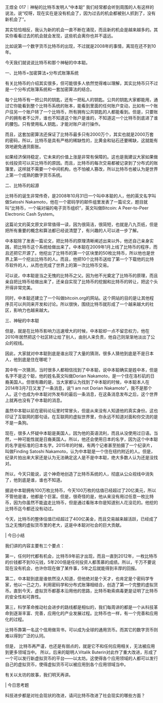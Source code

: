 王煜全 017｜神秘的比特币发明人“中本聪”
我们经常都会听到周围的人有这样的说法，说“哎呀，现在实在是没有机会了，因为过去的机会都被别人抓到了，没有新机会了”。

其实恰恰相反，我认为新的机会一直不断在涌现，而且新的机会是越来越多的。其实你看看过去的机会就会发现，这些机会离你也并不遥远。

比如说第一个数字货币比特币的出现，不过就是2008年的事情，离现在还不到10年。

今天我们就说说比特币和那个神秘的中本聪。

一、比特币=加密算法+分布式账簿系统

有关比特币的介绍其实很多，但可能很多人依然觉得难以理解，其实比特币只不过是一个分布式账簿系统和一套加密算法的结合。

每个比特币有一把公共的钥匙，还有一把私人的钥匙。公共的钥匙大家都能用，通过它你能看到整个比特币系统的账本，能看到里面的任何账户变动，比如有一个账户往另一个账户转了一个比特币，所有拥有公共钥匙的人都能看到。但是，只要账户的拥有者不公开，谁也不知道这个账户是谁的，不知道这一个比特币到底进了谁的腰包。只有使用私人钥匙，才能对账户进行操作。

而且，这套加密算法还保证了比特币最多只有2000万个，其实也就是2000万套的密码，所以，比特币是具有严格的稀缺性的，比黄金和钻石还要稀缺，这就能有效地避免通货膨胀。

如果经济保持稳定，它未来的价值上涨是非常有保障的。这也是我建议大家如果做长线投资可以买比特币的原因。而且，比特币的每次交易都被记录到了分布式的账簿里，这样就不需要一个中间机构，也不怕被人篡改，所以比特币也被认为是世界上第一个成熟的数字货币系统。

二、比特币的起源

比特币的诞生非常传奇，是2008年10月31日一个叫中本聪的人，他的英文名字叫做Satoshi Nakamoto，他在一个密码学的邮件组里发表了一篇论文，题目就叫“比特币，一个端对端的电子货币组织”，英文叫做Bitcoin: A Peer-to-Peer Electronic Cash System。

这篇论文的英文原文非常值得一读，因为很简洁，很简短，也就是八九页纸，但是把所有重要的概念和算法都已经说清楚了，有兴趣的人可以进一步了解。

中本聪除了发表一篇论文，把比特币的原理清晰阐述出来以外，他还自己亲身实践，把比特币这个系统给做出来了。中本聪在2009年1月上线了比特币的程序，而且还把它开源了。他挖出了比特币的第一个区块里的50枚比特币，所以他也是世界上第一个挖出比特币的人。而且，他把10个比特币送给了第一个下载他的比特币软件的人，从而也完成了世界上的第一次比特币交易。

可以说，中本聪是当之无愧的比特币之父。因为他不光奠定了比特币的原理，而且亲自把比特币给做出来了，还亲自实现了比特币的挖掘和比特币的转让，把这个头开得非常完美。

同时，中本聪还建立了一个叫做bitcoin.org的网站。这个网站的目的是让其他程序员可以共同来开发和讨论。所以很快，围绕比特币就形成了一个越来越大的社区，影响力也越来越大。

三、神秘的中本聪

但是，就是在比特币影响力迅速增大的时候，中本聪却一点不留恋权力，他在2010年居然把这个社区转让给了别人，由别人来负责，他自己则渐渐地淡出了公众的视线。

因此，大家就对中本聪到底是谁出现了大量的猜测，很多人猜他到底是不是日本人，他到底是住在哪呢？

其中有一次猜测，当时很多人都相信找到了中本聪，说中本聪确实是姓中本，但是名字不是这个聪，他的姓名英文叫做Dorian Nakamoto，是一个住在洛杉矶的日裔美国人。但很有趣的是，当大家都认为找到了中本聪的时候，中本聪本人在2014年3月7日又发了一条消息，说“I am not Dorian Nakamoto”，我不是那个人。这个也成为中本聪对外发布的最后一条消息，在这条消息发布之后，这个世界上就再也没有了中本聪的消息。

虽然中本聪以前在密码论坛里时常冒头，但是从来没有人知道他的真实身份。这也印证了互联网的那句话，在互联网的虚拟世界里，你永远不知道对面和你交流的是不是一条狗。

现在，很多人怀疑中本聪是美国人，因为他的英语流利，而且从没使用过日语。当然，一种可能性就是日裔美国人。所以，他还会使用日本的名字，因为这个中本聪的名字是标准的日本名字。2015年的时候，有两个记者甚至拍摄了一个纪录片，叫做Finding Satoshi Nakamoto，认为中本聪是一个住在纽约附近的人。但是，纪录片拍出来大家还是认为无法确定这人是不是中本聪，绝大多数人认为还是没找对。

所以，今天只能说，这个神奇地创造了比特币系统的人，彻底从公众视线中消失了，他到底是谁，谁也不知道。

据说中本聪拥有100万枚比特币，今天100万枚的估值已经超过了20亿美元，所以不管他是谁，他都是个巨富。但是，很奇怪的是，他从来没有用过任意一枚比特币，因为你虽然不能盗走比特币，但是通过看账本你是知道别人花没花的。他挖的比特币迄今都还没有动过。

今天，比特币的整体估值已经超过了400亿美金，而且交易越来越活跃，已经成了当之无愧的虚拟货币里的老大，这是中本聪对社会的巨大贡献。

| 今日小结

我们讲的内容主要有三个要点：

第一，任何时代都有机会，比特币9年前才出现，而且一直到2012年，一枚比特币的价钱都不到10元钱，5年200倍是任何投资人都羡慕的成绩。所以，千万不要说现在没有机会，也许你现在做了某件事，5年之后就能得到丰厚的回报。

第二，中本聪到底是谁依然没人知道，但他绝对是个天才，也肯定是个密码学专家，他以一己之力，利用密码学和分布式账簿相结合，创造了第一个完整的虚拟货币。直到今天，虚拟货币都基本沿用他的思路，比特币勒索病毒更是证明了比特币的安全性和可靠性。

第三，科学革命推动社会进步的路线都是相似的，我们每周讲的都是一个从科技革命到逐渐丰富、完善，应用化的产业发展过程。比特币也一样，有一个完善和应用化的过程。

比特币靠第一名这个信用做背书，可以成为全球的通用货币。而其它的数字货币则难以得到广泛的认同。

但是， 比特币再严谨，也还是有弱点的，就是它不和任何应用相关，无法被应用到更多领域当中。 所以，后来的聪明人Vitalik Buterin对此作了重大改进，形成了一个可以发行新虚拟货币的平台——以太坊。这使得各个应用领域的人都可以发行自己的虚拟货币，使得虚拟货币可以被应用到各个应用领域当中。

有关以太坊的故事，我们明天再讲。

| 今日思考题

科技进步都是对社会现状的改进，请问比特币改进了社会现实的哪些方面？
